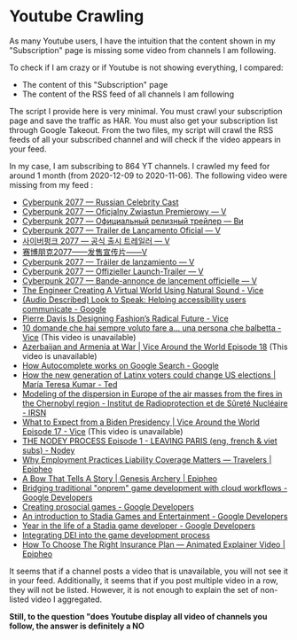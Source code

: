 # Youtube Crawling

As many Youtube users, I have the intuition that
the content shown in my "Subscription" page is missing some video
from channels I am following.

To check if I am crazy or if Youtube is not showing everything, I compared:
  - The content of this "Subscription" page
  - The content of the RSS feed of all channels I am following

The script I provide here is very minimal.
You must crawl your subscription page and save the traffic as HAR.
You must also get your subscription list through Google Takeout.
From the two files, my script will crawl the RSS feeds of all your subscribed channel and will check if the video appears in your feed.

In my case, I am subscribing to 864 YT channels.
I crawled my feed for around 1 month (from 2020-12-09 to 2020-11-06).
The following video were missing from my feed :
  - [Cyberpunk 2077 — Russian Celebrity Cast](https://www.youtube.com/watch?v=owglj0VH83U)
  - [Cyberpunk 2077 — Oficjalny Zwiastun Premierowy — V](https://www.youtube.com/watch?v=akHMPv5x3Sw)
  - [Cyberpunk 2077 — Официальный релизный трейлер — Ви](https://www.youtube.com/watch?v=aSrFWinrkeQ)
  - [Cyberpunk 2077 — Trailer de Lançamento Oficial — V](https://www.youtube.com/watch?v=liuFhVXAlZw)
  - [사이버펑크 2077 — 공식 출시 트레일러 — V](https://www.youtube.com/watch?v=jouPRLPCcHU)
  - [赛博朋克2077——发售宣传片——V](https://www.youtube.com/watch?v=eQCL8prX9Cc)
  - [Cyberpunk 2077 — Tráiler de lanzamiento — V](https://www.youtube.com/watch?v=VhM3NRu23Sk)
  - [Cyberpunk 2077 — Offizieller Launch-Trailer — V](https://www.youtube.com/watch?v=OjLlHigo9-8)
  - [Cyberpunk 2077 — Bande-annonce de lancement officielle — V](https://www.youtube.com/watch?v=1DSutjnvTX4)
  - [The Engineer Creating A Virtual World Using Natural Sound - Vice](https://www.youtube.com/watch?v=7JnZPEsIPVQ)
  - [(Audio Described) Look to Speak: Helping accessibility users communicate - Google](https://www.youtube.com/watch?v=7vjNHYQbd5c)
  - [Pierre Davis Is Designing Fashion’s Radical Future - Vice](https://www.youtube.com/watch?v=QfDyc73o2LA)
  - [10 domande che hai sempre voluto fare a... una persona che balbetta - Vice](https://www.youtube.com/watch?v=CGN8K3ICU4k) (This video is unavailable)
  - [Azerbaijan and Armenia at War | Vice Around the World Episode 18](https://www.youtube.com/watch?v=5g78Tqbgh-8) (This video is unavailable)
  - [How Autocomplete works on Google Search - Google](https://www.youtube.com/watch?v=us9tUY_yN7Y)
  - [How the new generation of Latinx voters could change US elections | María Teresa Kumar - Ted](https://www.youtube.com/watch?v=lWaZzww6Tlc)
  - [Modeling of the dispersion in Europe of the air masses from the fires in the Chernobyl region -  Institut de Radioprotection et de Sûreté Nucléaire - IRSN](https://www.youtube.com/watch?v=VlF54zdPil8)
  - [What to Expect from a Biden Presidency | Vice Around the World Episode 17 - Vice](https://www.youtube.com/watch?v=t5TQVqGlk5A) (This video is unavailable)
  - [THE NODEY PROCESS Episode 1 - LEAVING PARIS (eng, french & viet subs) - Nodey](https://www.youtube.com/watch?v=36na4KbUYds)
  - [Why Employment Practices Liability Coverage Matters — Travelers | Epipheo](https://www.youtube.com/watch?v=sioxDglESC0)
  - [A Bow That Tells A Story | Genesis Archery | Epipheo](https://www.youtube.com/watch?v=39nDf36vEjU)
  - [Bridging traditional "onprem" game development with cloud workflows - Google Developers](https://www.youtube.com/watch?v=Tv68pdanovI)
  - [Creating prosocial games - Google Developers](https://www.youtube.com/watch?v=wc6VzgZkc2k)
  - [An introduction to Stadia Games and Entertainment - Google Developers](https://www.youtube.com/watch?v=5vwZDl33Hdc)
  - [Year in the life of a Stadia game developer - Google Developers](https://www.youtube.com/watch?v=8LaYzXDQkqI)
  - [Integrating DEI into the game development process](https://www.youtube.com/watch?v=jx7JjU98NzQ)
  - [How To Choose The Right Insurance Plan — Animated Explainer Video | Epipheo](https://www.youtube.com/watch?v=o661QHdCNF4)

It seems that if a channel posts a video that is unavailable, you will not see it in your feed. Additionally, it seems that if you post multiple video in a row, they will not be listed. However, it is not enough to explain the set of non-listed video I aggregated.

**Still, to the question "does Youtube display all video of channels you follow, the answer is definitely a NO**
